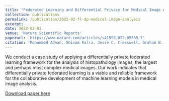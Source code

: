 ```yaml
---
title: "Federated Learning and Differential Privacy for Medical Image Analysis"
collection: publications
permalink: /publication/2022-02-fl-dp-medical-image-analysis
excerpt: 
date: 2022-02-01
venue: 'Nature Scientific Reports'
paperurl: 'https://www.nature.com/articles/s41598-022-05539-7'
citation: 'Mohammed Adnan, Shivam Kalra, Jesse C. Cresswell, Graham W. Taylor, and Hamid R. Tizhoosh. Federated Learning and Differential Privacy for Medical Image Analysis. Nature Scientific Reports, 12, 1953, 2022'
---
```

We conduct a case study of applying a differentially private federated learning framework for the analysis of histopathology images, the largest and perhaps most complex medical images. Our work indicates that differentially private federated learning is a viable and reliable framework for the collaborative development of machine learning models in medical image analysis.

[Download paper here](https://www.nature.com/articles/s41598-022-05539-7.pdf)
